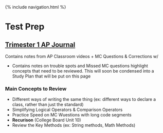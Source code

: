 {% include navigation.html %}

# Test Prep

## [Trimester 1 AP Journal](https://docs.google.com/document/d/1RIIQLuQYmd7VfgwVUuagS0k8c6wzEtOcaqYy5M8PtLE/edit?usp=sharing)
Contains notes from AP Classroom videos + MC Questions & Corrections w/ 
- Contains notes on trouble spots and Missed MC questions highlight concepts that need to be reviewed. This will soon be condensed into a Study Plan that will be put on this page

### Main Concepts to Review
- Different ways of writing the same thing (ex: different ways to declare a class, rather than just the standard)
- Simplifying Logical Operators & Comparison Operators
- Practice Speed on MC Wuestions with long code segments
- **Recurison** (College Board Unit 10)
- Review the Key Methods (ex: String methods, Math Methods)
